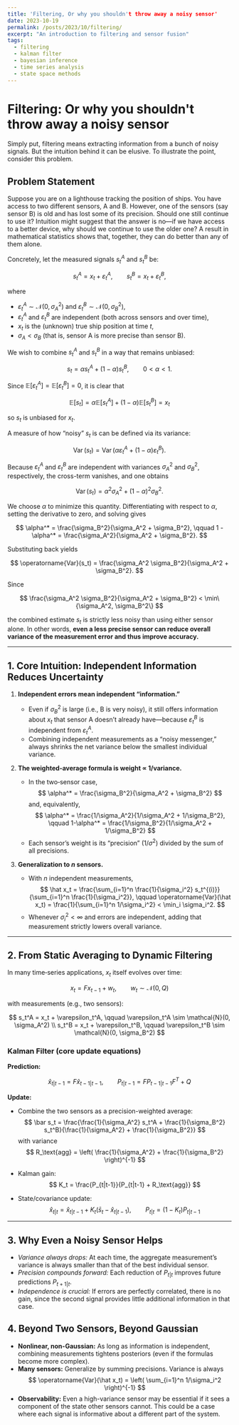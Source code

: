 ```yaml
---
title: 'Filtering, Or why you shouldn't throw away a noisy sensor'
date: 2023-10-19
permalink: /posts/2023/10/filtering/
excerpt: "An introduction to filtering and sensor fusion"
tags:
  - filtering
  - kalman filter
  - bayesian inference
  - time series analysis
  - state space methods
---
```


# Filtering: Or why you shouldn't throw away a noisy sensor

Simply put, filtering means extracting information from a bunch of noisy signals. But the intuition behind it can be elusive. To illustrate the point, consider this problem.


## Problem Statement

Suppose you are on a lighthouse tracking the position of ships. You have access to two different sensors, A and B. However, one of the sensors (say sensor B) is old and has lost some of its precision. Should one still continue to use it? Intuition might suggest that the answer is no—if we have access to a better device, why should we continue to use the older one? A result in mathematical statistics shows that, together, they can do better than any of them alone.

Concretely, let the measured signals $s_t^A$ and $s_t^B$ be:

$$
s_t^A = x_t + \varepsilon_t^A, \qquad s_t^B = x_t + \varepsilon_t^B,
$$

where

- $\varepsilon_t^A \sim \mathcal{N}(0, \sigma_A^2)$ and $\varepsilon_t^B \sim \mathcal{N}(0, \sigma_B^2)$,
- $\varepsilon_t^A$ and $\varepsilon_t^B$ are independent (both across sensors and over time),
- $x_t$ is the (unknown) true ship position at time $t$,
- $\sigma_A < \sigma_B$ (that is, sensor A is more precise than sensor B).

We wish to combine $s_t^A$ and $s_t^B$ in a way that remains unbiased:

$$
s_t = \alpha s_t^A + (1-\alpha) s_t^B, \qquad 0 < \alpha < 1.
$$

Since $\mathbb{E}[\varepsilon_t^A] = \mathbb{E}[\varepsilon_t^B] = 0$, it is clear that

$$
\mathbb{E}[s_t] = \alpha \mathbb{E}[s_t^A] + (1-\alpha) \mathbb{E}[s_t^B] = x_t
$$

so $s_t$ is unbiased for $x_t$.

A measure of how “noisy” $s_t$ is can be defined via its variance:

$$
\operatorname{Var}(s_t) = \operatorname{Var}(\alpha \varepsilon_t^A + (1-\alpha) \varepsilon_t^B).
$$

Because $\varepsilon_t^A$ and $\varepsilon_t^B$ are independent with variances $\sigma_A^2$ and $\sigma_B^2$, respectively, the cross-term vanishes, and one obtains

$$
\operatorname{Var}(s_t) = \alpha^2 \sigma_A^2 + (1-\alpha)^2 \sigma_B^2.
$$

We choose $\alpha$ to minimize this quantity. Differentiating with respect to $\alpha$, setting the derivative to zero, and solving gives

$$
\alpha^* = \frac{\sigma_B^2}{\sigma_A^2 + \sigma_B^2}, \qquad 1 - \alpha^* = \frac{\sigma_A^2}{\sigma_A^2 + \sigma_B^2}.
$$

Substituting back yields

$$
\operatorname{Var}(s_t) = \frac{\sigma_A^2 \sigma_B^2}{\sigma_A^2 + \sigma_B^2}.
$$

Since

$$
\frac{\sigma_A^2 \sigma_B^2}{\sigma_A^2 + \sigma_B^2} < \min\{\sigma_A^2, \sigma_B^2\}
$$

the combined estimate $s_t$ is strictly less noisy than using either sensor alone. In other words, **even a less precise sensor can reduce overall variance of the measurement error and thus improve accuracy.**

---

## 1. Core Intuition: Independent Information Reduces Uncertainty

1. **Independent errors mean independent “information.”**
    - Even if $\sigma_B^2$ is large (i.e., B is very noisy), it still offers information about $x_t$ that sensor A doesn’t already have—because $\varepsilon_t^B$ is independent from $\varepsilon_t^A$.
    - Combining independent measurements as a “noisy messenger,” always shrinks the net variance below the smallest individual variance.

2. **The weighted‐average formula is weight ∝ 1/variance.**
    - In the two‐sensor case,
    $$
    \alpha^* = \frac{\sigma_B^2}{\sigma_A^2 + \sigma_B^2}
    $$
    and, equivalently,
    $$
    \alpha^* = \frac{1/\sigma_A^2}{1/\sigma_A^2 + 1/\sigma_B^2}, \qquad 1-\alpha^* = \frac{1/\sigma_B^2}{1/\sigma_A^2 + 1/\sigma_B^2}
    $$
    - Each sensor’s weight is its “precision” ($1/\sigma^2$) divided by the sum of all precisions.

3. **Generalization to $n$ sensors.**
    - With $n$ independent measurements,
    $$
    \hat x_t = \frac{\sum_{i=1}^n \frac{1}{\sigma_i^2} s_t^{(i)}}{\sum_{i=1}^n \frac{1}{\sigma_i^2}}, \qquad
    \operatorname{Var}(\hat x_t) = \frac{1}{\sum_{i=1}^n 1/\sigma_i^2} < \min_i \sigma_i^2.
    $$
    - Whenever $\sigma_i^2 < \infty$ and errors are independent, adding that measurement strictly lowers overall variance.

---

## 2. From Static Averaging to Dynamic Filtering

In many time‐series applications, $x_t$ itself evolves over time:

$$
x_t = F x_{t-1} + w_t, \qquad w_t \sim \mathcal{N}(0, Q)
$$

with measurements (e.g., two sensors):

$$
s_t^A = x_t + \varepsilon_t^A, \qquad \varepsilon_t^A \sim \mathcal{N}(0, \sigma_A^2) \\
s_t^B = x_t + \varepsilon_t^B, \qquad \varepsilon_t^B \sim \mathcal{N}(0, \sigma_B^2)
$$

### **Kalman Filter** (core update equations)

**Prediction:**

$$
\hat x_{t|t-1} = F \hat x_{t-1|t-1}, \qquad P_{t|t-1} = F P_{t-1|t-1} F^T + Q
$$

**Update:**

- Combine the two sensors as a precision-weighted average:
$$
\bar s_t = \frac{\frac{1}{\sigma_A^2} s_t^A + \frac{1}{\sigma_B^2} s_t^B}{\frac{1}{\sigma_A^2} + \frac{1}{\sigma_B^2}}
$$
with variance
$$
R_\text{agg} = \left( \frac{1}{\sigma_A^2} + \frac{1}{\sigma_B^2} \right)^{-1}
$$

- Kalman gain:
$$
K_t = \frac{P_{t|t-1}}{P_{t|t-1} + R_\text{agg}}
$$
- State/covariance update:
$$\hat x_{t|t} = \hat x_{t|t-1} + K_t (\bar s_t - \hat x_{t|t-1}), \qquad P_{t|t} = (1 - K_t) P_{t|t-1}$$
---

## 3. Why Even a Noisy Sensor Helps

- *Variance always drops:* At each time, the aggregate measurement’s variance is always smaller than that of the best individual sensor.
- *Precision compounds forward:* Each reduction of $P_{t|t}$ improves future predictions $P_{t+1|t}$.
- *Independence is crucial:* If errors are perfectly correlated, there is no gain, since the second signal provides little additional information in that case.

## 4. Beyond Two Sensors, Beyond Gaussian

- **Nonlinear, non-Gaussian:** As long as information is independent, combining measurements tightens posteriors (even if the formulas become more complex).
- **Many sensors:** Generalize by summing precisions. Variance is always
    $$
    \operatorname{Var}(\hat x_t) = \left( \sum_{i=1}^n 1/\sigma_i^2 \right)^{-1}
    $$
- **Observability:** Even a high-variance sensor may be essential if it sees a component of the state other sensors cannot. This could be a case where each signal is informative about a different part of the system.


